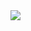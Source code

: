 <img src="https://capsule-render.vercel.app/api?type=soft&color=6DD6D2&height=300&section=header&text=capsule%20render&fontSize=90" />
